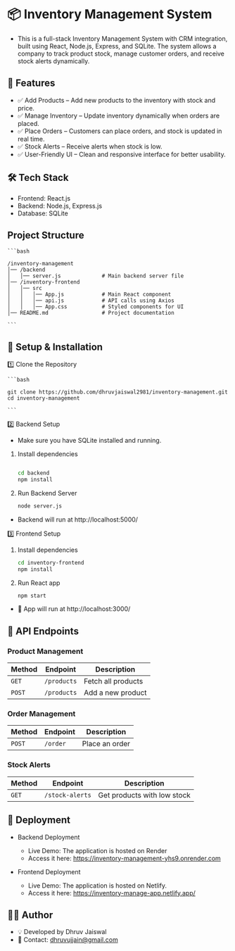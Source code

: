 # 📦 Inventory Management System

- This is a full-stack Inventory Management System with CRM integration, built using React, Node.js, Express, and SQLite. The system allows a company to track product stock, manage customer orders, and receive stock alerts dynamically.

## 🚀 Features

- ✅ Add Products – Add new products to the inventory with stock and price.
- ✅ Manage Inventory – Update inventory dynamically when orders are placed.
- ✅ Place Orders – Customers can place orders, and stock is updated in real time.
- ✅ Stock Alerts – Receive alerts when stock is low.
- ✅ User-Friendly UI – Clean and responsive interface for better usability.

## 🛠 Tech Stack

- Frontend: React.js
- Backend: Node.js, Express.js
- Database: SQLite

## Project Structure

    ```bash

    /inventory-management
    │── /backend
    │   │── server.js             # Main backend server file
    │── /inventory-frontend
    │   │── src
    │   │   │── App.js            # Main React component
    │   │   │── api.js            # API calls using Axios
    │   │   │── App.css           # Styled components for UI
    │── README.md                 # Project documentation

    ```


## 🔧 Setup & Installation

1️⃣ Clone the Repository

    ```bash

    git clone https://github.com/dhruvjaiswal2981/inventory-management.git
    cd inventory-management

    ```

2️⃣ Backend Setup
- Make sure you have SQLite installed and running.
1. Install dependencies

    ```bash

    cd backend
    npm install

    ```

2. Run Backend Server

    ```bash
    node server.js
    ```
- Backend will run at http://localhost:5000/

3️⃣ Frontend Setup

1. Install dependencies

    ```bash
    cd inventory-frontend
    npm install
    ```

2. Run React app

    ```bash
    npm start
    ```
- 🚀 App will run at http://localhost:3000/

## 📡 API Endpoints

### **Product Management**
| Method | Endpoint    | Description         |
|--------|------------|---------------------|
| `GET`  | `/products` | Fetch all products |
| `POST` | `/products` | Add a new product  |

### **Order Management**
| Method  | Endpoint  | Description   |
|---------|----------|---------------|
| `POST`  | `/order` | Place an order |

### **Stock Alerts**
| Method | Endpoint       | Description                  |
|--------|---------------|------------------------------|
| `GET`  | `/stock-alerts` | Get products with low stock |

## 🚀 Deployment

- Backend Deployment

    - Live Demo: The application is hosted on Render
    - Access it here: https://inventory-management-yhs9.onrender.com

- Frontend Deployment

    - Live Demo: The application is hosted on Netlify.
    - Access it here: https://inventory-manage-app.netlify.app/

## 👨‍💻 Author

- 💡 Developed by Dhruv Jaiswal
- 📧 Contact: dhruvujjain@gmail.com







